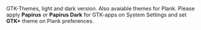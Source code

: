 GTK-Themes, light and dark version.
Also avaiable themes for Plank. Please apply **Papirus** or **Papirus Dark** for GTK-apps on System Settings and set **GTK+** theme on Plank preferences.

